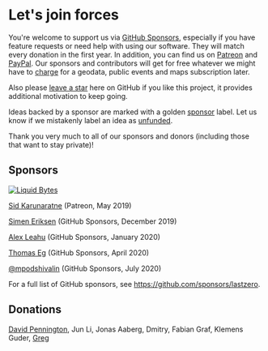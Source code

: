 Let's join forces
=================

You're welcome to support us via [GitHub Sponsors](https://github.com/sponsors/lastzero), 
especially if you have feature requests or need help with using our software.
They will match every donation in the first year.
In addition, you can find us on [Patreon][patreon] and [PayPal][paypal].
Our sponsors and contributors will get for free whatever we might have to 
[charge](https://docs.photoprism.org/funding/) for a geodata, public events and maps 
subscription later.

Also please [leave a star](https://github.com/photoprism/photoprism/stargazers) here on GitHub if you like this project, 
it provides additional motivation to keep going.

Ideas backed by a sponsor are marked with a golden [sponsor][issues:sponsor] label.
Let us know if we mistakenly label an idea as [unfunded][issues:unfunded].

Thank you very much to all of our sponsors and donors (including those that want to stay private)!

## Sponsors ##

[![Liquid Bytes](https://blog.liquidbytes.net/img/logo-retina.png)](https://blog.liquidbytes.net/)

[Sid Karunaratne](https://github.com/sakaru) (Patreon, May 2019)

[Simen Eriksen](https://github.com/dennorske) (GitHub Sponsors, December 2019)

[Alex Leahu](https://github.com/alxjsn) (GitHub Sponsors, January 2020)

[Thomas Eg](https://github.com/ThomasEg) (GitHub Sponsors, April 2020)

[@mpodshivalin](https://github.com/mpodshivalin) (GitHub Sponsors, July 2020)

For a full list of GitHub sponsors, see https://github.com/sponsors/lastzero.

## Donations ##

[David Pennington](https://github.com/Xeoncross), Jun Li, Jonas Aaberg, Dmitry, Fabian Graf, 
Klemens Guder, [Greg](https://github.com/oziee)

[patreon]: https://www.patreon.com/photoprism
[paypal]: https://www.paypal.me/photoprism
[issues:sponsor]: https://github.com/photoprism/photoprism/issues?q=is%3Aissue+is%3Aopen+label%3Asponsor
[issues:unfunded]: https://github.com/photoprism/photoprism/issues?q=is%3Aissue+is%3Aopen+label%3Aunfunded
